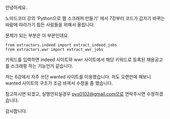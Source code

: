 안녕하세요.

노마드코더 강의 'Python으로 웹 스크래퍼 만들기' 에서
7강부터 코드가 갑자기 바뀌는 바람에
따라가기 힘든 사람들을 위해서 올립니다.

문제가 되는 부분은 이 부분인데요.
```
from extractors.indeed import extract_indeed_jobs
from extractors.wwr import extract_wwr_jobs
```

키워드를 입력하면
indeed 사이트와 wwr 사이트에서 해당 키워드로 등록된 
채용공고를 스크래핑 하는 기능인거 같습니다.

저는 6강에서 자주 쓰던 wanted 사이트를 이용했습니다.
저도 오랜만에 해보니
wanted 사이트의 구조가 조금 바껴서
수정을 좀 했습니다.

참고하시면 되겠고,
실행안되실경우 
pys0102@gmail.com으로 연락주시면 수정하겠습니다.

감사합니다.
